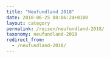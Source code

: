 ```yaml
---
title: "Neufundland 2018"
date: 2018-06-25 08:06:24+0100
layout: category
permalink: /reisen/neufundland-2018/
taxonomy: neufundland-2018
redirect_from:
  - /neufundland-2018/
---
```

